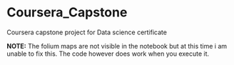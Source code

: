 # Coursera_Capstone
Coursera capstone project for Data science certificate

**NOTE:** The folium maps are not visible in the notebook but at this time i am unable to fix this. The code however does work when you execute it.
